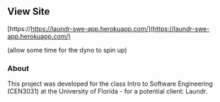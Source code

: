 ## View Site

[https://https://laundr-swe-app.herokuapp.com/](https://laundr-swe-app.herokuapp.com/)

(allow some time for the dyno to spin up)

### About

This project was developed for the class Intro to Software Engineering (CEN3031) at the University of Florida - for a potential client: Laundr.
